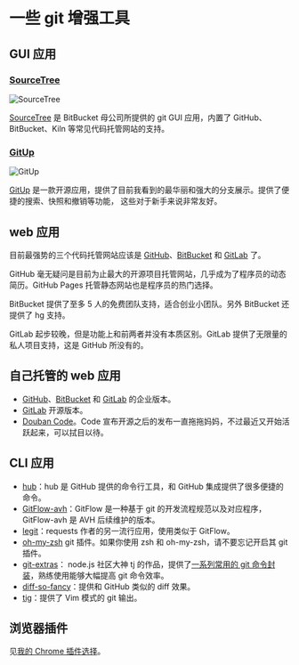 # 一些 git 增强工具

## GUI 应用

### [SourceTree]

![SourceTree](https://www.sourcetreeapp.com/images/sourcetree-hero-mac-log.png)

[SourceTree] 是 BitBucket 母公司所提供的 git GUI 应用，内置了 GitHub、BitBucket、Kiln
等常见代码托管网站的支持。


### [GitUp]

![GitUp](http://gitup.co/images/map.gif)

[GitUp] 是一款开源应用，提供了目前我看到的最华丽和强大的分支展示。提供了便捷的搜索、快照和撤销等功能，
这些对于新手来说非常友好。


## web 应用

目前最强势的三个代码托管网站应该是 [GitHub]、[BitBucket] 和 [GitLab] 了。

GitHub 毫无疑问是目前为止最大的开源项目托管网站，几乎成为了程序员的动态简历。GitHub
Pages 托管静态网站也是程序员的热门选择。

BitBucket 提供了至多 5 人的免费团队支持，适合创业小团队。另外 BitBucket
还提供了 hg 支持。

GitLab 起步较晚，但是功能上和前两者并没有本质区别。GitLab 提供了无限量的私人项目支持，这是 GitHub 所没有的。


## 自己托管的 web 应用

* [GitHub]、[BitBucket] 和 [GitLab] 的企业版本。
* [GitLab] 开源版本。
* [Douban Code]。Code 宣布开源之后的发布一直拖拖妈妈，不过最近又开始活跃起来，可以拭目以待。


## CLI 应用

* [hub]：hub 是 GitHub 提供的命令行工具，和 GitHub 集成提供了很多便捷的命令。
* [GitFlow-avh]：GitFlow 是一种基于 git 的开发流程规范以及对应程序，GitFlow-avh 是 AVH 后续维护的版本。
* [legit](https://github.com/kennethreitz/legit)：requests 作者的另一流行应用，使用类似于 GitFlow。
* [oh-my-zsh] git 插件。如果你使用 zsh 和 oh-my-zsh，请不要忘记开启其 git 插件。
* [git-extras](https://github.com/tj/git-extras)： node.js 社区大神 tj 的作品，提供了[一系列常用的 git 命令封装](https://github.com/tj/git-extras/blob/master/Commands.md)，熟练使用能够大幅提高 git 命令效率。
* [diff-so-fancy](https://github.com/so-fancy/diff-so-fancy)：提供和 GitHub 类似的 diff 效果。
* [tig](https://github.com/jonas/tig)：提供了 Vim 模式的 git 输出。


## 浏览器插件

见[我的 Chrome 插件选择](/pages/chrome-plugin.html#github-相关)。


[GitUp]: http://gitup.co/
[hub]: https://github.com/github/hub
[SourceTree]: https://www.sourcetreeapp.com/
[GitLab]: https://gitlab.com/
[GitHub]: https://github.com/
[BitBucket]: https://bitbucket.org/
[GitFlow-avh]: https://github.com/petervanderdoes/gitflow-avh
[oh-my-zsh]: https://github.com/robbyrussell/oh-my-zsh
[Douban Code]: https://github.com/douban/code

